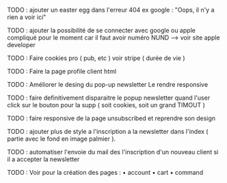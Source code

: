 TODO :
    ajouter un easter egg dans l'erreur 404
    ex google : "Oops, il n'y a rien a voir ici"

TODO :
    ajouter la possibilité de se connecter avec google ou apple
    compliqué pour le moment car il faut avoir numéro NUND --> voir site apple developer

TODO :
    Faire cookies pro ( pub, etc ) voir stripe ( durée de vie )

TODO :
    Faire la page profile client html

TODO :
    Améliorer le desing du pop-up newsletter
    Le rendre responsive

TODO :
    faire definitivement disparaitre le popup newsletter
    quand l'user click sur le bouton pour la supp
    ( soit cookies, soit un grand TIMOUT )

TODO : 
    faire responsive de la page unsubscribed et reprendre son design

TODO : 
    ajouter plus de style a l'inscription a la newsletter 
    dans l'index ( partie avec le fond en image palmier ).

TODO : 
    automatiser l'envoie du mail des l'inscription 
    d'un nouveau client si il a accepter la newsletter

TODO : 
    Voir pour la création des pages :
        • account
        • cart
        • command